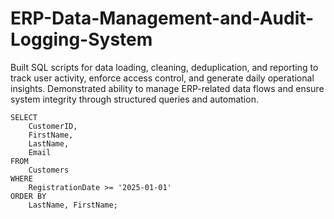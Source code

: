 # ERP-Data-Management-and-Audit-Logging-System
 Built SQL scripts for data loading, cleaning, deduplication, and reporting to track user activity, enforce access control, and generate daily operational insights. Demonstrated ability to manage ERP-related data flows and ensure system integrity through structured queries and automation.

 
```
SELECT
    CustomerID,
    FirstName,
    LastName,
    Email
FROM
    Customers
WHERE
    RegistrationDate >= '2025-01-01'
ORDER BY
    LastName, FirstName;

```
